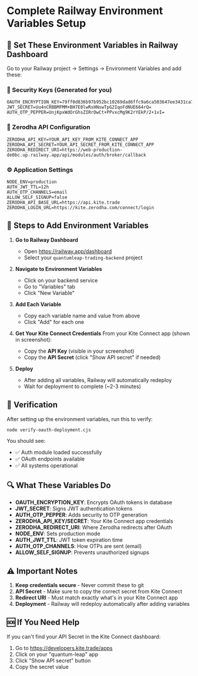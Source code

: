 # Complete Railway Environment Variables Setup

## 🚀 Set These Environment Variables in Railway Dashboard

Go to your Railway project → Settings → Environment Variables and add these:

### 🔐 Security Keys (Generated for you)
```
OAUTH_ENCRYPTION_KEY=79ff0d836b97b952bc10269dad6ffc9a6ca503647ee3431ca76bc1d0d3fe376b
JWT_SECRET=Uu4nCRBBMFMM+BH7E0lwRsHNswTpG2IqoFdNUE664rQ=
AUTH_OTP_PEPPER=UnjKpxWdOrGhsZIRrOwCt+PPvxcMg9K2rYEkP/2+1vI=
```

### 🏢 Zerodha API Configuration
```
ZERODHA_API_KEY=YOUR_API_KEY_FROM_KITE_CONNECT_APP
ZERODHA_API_SECRET=YOUR_API_SECRET_FROM_KITE_CONNECT_APP
ZERODHA_REDIRECT_URI=https://web-production-de0bc.up.railway.app/api/modules/auth/broker/callback
```

### ⚙️ Application Settings
```
NODE_ENV=production
AUTH_JWT_TTL=12h
AUTH_OTP_CHANNELS=email
ALLOW_SELF_SIGNUP=false
ZERODHA_API_BASE_URL=https://api.kite.trade
ZERODHA_LOGIN_URL=https://kite.zerodha.com/connect/login
```

## 📝 Steps to Add Environment Variables

1. **Go to Railway Dashboard**
   - Open https://railway.app/dashboard
   - Select your `quantumleap-trading-backend` project

2. **Navigate to Environment Variables**
   - Click on your backend service
   - Go to "Variables" tab
   - Click "New Variable"

3. **Add Each Variable**
   - Copy each variable name and value from above
   - Click "Add" for each one

4. **Get Your Kite Connect Credentials**
   From your Kite Connect app (shown in screenshot):
   - Copy the **API Key** (visible in your screenshot)
   - Copy the **API Secret** (click "Show API secret" if needed)

5. **Deploy**
   - After adding all variables, Railway will automatically redeploy
   - Wait for deployment to complete (~2-3 minutes)

## 🧪 Verification

After setting up the environment variables, run this to verify:

```bash
node verify-oauth-deployment.cjs
```

You should see:
- ✅ Auth module loaded successfully
- ✅ OAuth endpoints available
- ✅ All systems operational

## 🔍 What These Variables Do

- **OAUTH_ENCRYPTION_KEY**: Encrypts OAuth tokens in database
- **JWT_SECRET**: Signs JWT authentication tokens  
- **AUTH_OTP_PEPPER**: Adds security to OTP generation
- **ZERODHA_API_KEY/SECRET**: Your Kite Connect app credentials
- **ZERODHA_REDIRECT_URI**: Where Zerodha redirects after OAuth
- **NODE_ENV**: Sets production mode
- **AUTH_JWT_TTL**: JWT token expiration time
- **AUTH_OTP_CHANNELS**: How OTPs are sent (email)
- **ALLOW_SELF_SIGNUP**: Prevents unauthorized signups

## ⚠️ Important Notes

1. **Keep credentials secure** - Never commit these to git
2. **API Secret** - Make sure to copy the correct secret from Kite Connect
3. **Redirect URI** - Must match exactly what's in your Kite Connect app
4. **Deployment** - Railway will redeploy automatically after adding variables

## 🆘 If You Need Help

If you can't find your API Secret in the Kite Connect dashboard:
1. Go to https://developers.kite.trade/apps
2. Click on your "quantum-leap" app
3. Click "Show API secret" button
4. Copy the secret value